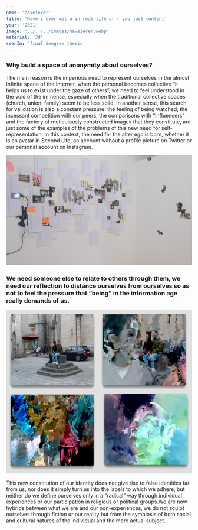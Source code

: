 ```yaml
---
name: 'haveiever' 
title: 'Have i ever met u in real life or r you just content'
year: '2021'
image: '../../../images/haveiever.webp'
material: '3d'
seenIn: 'final deegree thesis'
---
```

<h3>Why build a space of anonymity about ourselves?</h3>

The main reason is the imperious need to represent ourselves in the almost infinite space of the Internet, when the personal becomes collective “it helps us to exist under the gaze of others”, we need to feel understood in the void of the immense, especially when the traditional collective spaces (church, union, family) seem to be less solid. In another sense, this search for validation is also a constant pressure: the feeling of being watched, the incessant competition with our peers, the comparisons with “influencers” and the factory of meticulously constructed images that they constitute, are just some of the examples of the problems of this new need for self-representation. In this context, the need for the alter ego is born, whether it is an avatar in Second Life, an account without a profile picture on Twitter or our personal account on Instagram.

![haviever instalation](../../../../public/images/porflolio-4.jpg)


<h3>We need someone else to relate to others through them, we need our reflection to distance ourselves from ourselves so as not to feel the pressure that “being” in the information age really demands of us.</h3>


![alt text](<../../../../public/images/fototfg3 copia.webp>)

This new constitution of our identity does not give rise to false identities far from us, nor does it simply turn us into the labels to which we adhere, but neither do we define ourselves only in a “radical” way through individual experiences or our participation in religious or political groups.We are now hybrids between what we are and our non-experiences, we do not sculpt ourselves through fiction or our reality but from the symbiosis of both social and cultural natures of the individual and the more actual subject.

